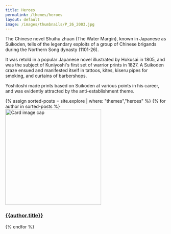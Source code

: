 ```yaml
---
title: Heroes
permalink: /themes/heroes
layout: default
image: /images/thumbnails/P_26_2003.jpg
---
```

The Chinese novel Shuihu zhuan (The Water Margin), known in Japanese as Suikoden, tells of the legendary exploits of a group of Chinese brigands during the Northern Song dynasty (1101-26).

It was retold in a popular Japanese novel illustrated by Hokusai in 1805, and was the subject of Kuniyoshi's first set of warrior prints in 1827. A Suikoden craze ensued and manifested itself in tattoos, kites, kiseru pipes for smoking, and curtains of barbershops.

Yoshitoshi made prints based on Suikoden at various points in his career, and was evidently attracted by the anti-establishment theme.

<div class="row">
{% assign sorted-posts = site.explore | where: "themes","heroes" %}
{% for author in sorted-posts  %}
<div class="col-md-4 mb-3">
  <div class="card h-100" >
    <a href="{{site.url}}{{site.baseurl}}{{ author.permalink }}" class="stretched-link">
      <img class="card-img-top" src="{{site.url}}{{site.baseurl}}{{author.image}}" alt="Card image cap" width="300" height="300"/>
    </a>
    <div class="card-body">
      <h3 class="lead mt-2">
        <a href="{{site.url}}{{site.baseurl}}{{ author.permalink }}" class="stretched-link">{{author.title}}</a>
      </h3>
    </div>
  </div>
</div>
{% endfor %}
</div>
